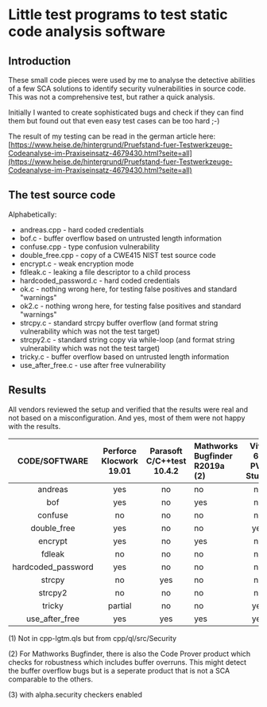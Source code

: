 # Little test programs to test static code analysis software

## Introduction

These small code pieces were used by me to analyse the detective abilities
of a few SCA solutions to identify security vulnerabilities in source code.
This was not a comprehensive test, but rather a quick analysis.

Initially I wanted to create sophisticated bugs and check if they can find
them but found out that even easy test cases can be too hard ;-)

The result of my testing can be read in the german article here:
[https://www.heise.de/hintergrund/Pruefstand-fuer-Testwerkzeuge-Codeanalyse-im-Praxiseinsatz-4679430.html?seite=all](https://www.heise.de/hintergrund/Pruefstand-fuer-Testwerkzeuge-Codeanalyse-im-Praxiseinsatz-4679430.html?seite=all)

## The test source code

Alphabetically:

 - andreas.cpp - hard coded credentials
 - bof.c - buffer overflow based on untrusted length information
 - confuse.cpp - type confusion vulnerability
 - double_free.cpp - copy of a CWE415 NIST test source code
 - encrypt.c - weak encryption mode
 - fdleak.c - leaking a file descriptor to a child process
 - hardcoded_password.c - hard coded credentials
 - ok.c - nothing wrong here, for testing false positives and standard "warnings"
 - ok2.c - nothing wrong here, for testing false positives and standard "warnings"
 - strcpy.c - standard strcpy buffer overflow (and format string vulnerability which was not the test target)
 - strcpy2.c - standard string copy via while-loop (and format string vulnerability which was not the test target)
 - tricky.c - buffer overflow based on untrusted length information
 - use_after_free.c - use after free vulnerability

## Results

All vendors reviewed the setup and verified that the results were real and not
based on a misconfiguration.
And yes, most of them were not happy with the results.

|   CODE/SOFTWARE    |Perforce Klocwork 19.01|Parasoft C/C++test 10.4.2|Mathworks Bugfinder R2019a (2)|Viva 64 PVS Studio|CodeQL Oct 2022|joern Oct 2022|semgrep Oct 2022|cppcheck 2.9|llvm 14 clang-analyzer|
|:------------------:|:------:|:-------:|:--------|:-------------:|:------:|:------:|:------:|:------------:|:------------:|
| andreas            | yes    | no      | no      | no            | no     | no     | no     | no           | no           |
| bof                | yes    | no      | yes     | no            | yes    | no     | no     | no           | yes(3)       |
| confuse            | no     | no      | no      | no            | no     | no     | no     | no           | no           |
| double_free        | yes    | no      | no      | yes           | no     | no     | no     | no           | yes          |
| encrypt            | yes    | no      | yes     | no            | yes(1) | no     | no     | no           | no           |
| fdleak             | no     | no      | no      | no            | no     | no     | no     | no           | no           |
| hardcoded_password | yes    | no      | no      | no            | no     | no     | no     | no           | no           |
| strcpy             | no     | yes     | no      | no            | yes(1) | no     | no     | no           | no           |
| strcpy2            | no     | no      | no      | no            | no     | no     | no     | no           | no           |
| tricky             |partial | no      | no      | yes           | no     | no     | no     | no           | no           |
| use_after_free     | yes    | yes     | yes     | yes           | no     | no     | yes    | yes          | yes          |

(1) Not in cpp-lgtm.qls but from cpp/ql/src/Security

(2) For Mathworks Bugfinder, there is also the Code Prover product which checks
    for robustness which includes buffer overruns. This might detect the buffer
    overflow bugs but is a seperate product that is not a SCA comparable to the
    others.

(3) with alpha.security checkers enabled
